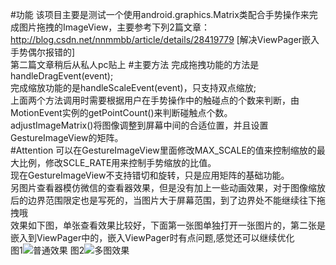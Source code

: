 #功能
该项目主要是测试一个使用android.graphics.Matrix类配合手势操作来完成图片拖拽的ImageView，主要参考下列2篇文章：  
<http://blog.csdn.net/nnmmbb/article/details/28419779> [解决ViewPager嵌入手势偶尔报错的]  
第二篇文章稍后从私人pc贴上
#主要方法
完成拖拽功能的方法是handleDragEvent(event);  
完成缩放功能的是handleScaleEvent(event)，只支持双点缩放;  
上面两个方法调用时需要根据用户在手势操作中的触碰点的个数来判断，由MotionEvent实例的getPointCount()来判断碰触点个数。  
adjustImageMatrix()将图像调整到屏幕中间的合适位置，并且设置GestureImageView的矩阵。  
#Attention
可以在GestureImageView里面修改MAX_SCALE的值来控制缩放的最大比例，修改SCLE_RATE用来控制手势缩放的比值。  
现在GestureImageView不支持错切和旋转，只是应用矩阵的基础功能。    
另图片查看器模仿微信的查看器效果，但是没有加上一些动画效果，对于图像缩放后的边界范围限定也是写死的，当图片大于屏幕范围，到了边界处不能继续往下拖拽哦  
效果如下图，单张查看效果比较好，下面第一张图单独打开一张图片的，第二张是嵌入到ViewPager中的，嵌入ViewPager时有点问题,感觉还可以继续优化  
图1![普通效果](https://github.com/Bottlezn/TestTouch/blob/master/app/src/main/res/drawable/single.gif) 图2![多图效果](https://github.com/Bottlezn/TestTouch/blob/master/app/src/main/res/drawable/multiply.gif)
